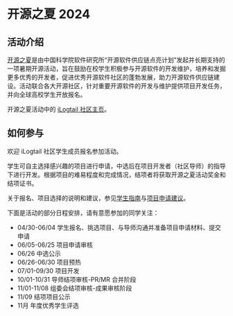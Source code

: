 # 开源之夏 2024

## 活动介绍

[开源之夏](https://summer-ospp.ac.cn/)是由中国科学院软件研究所“开源软件供应链点亮计划”发起并长期支持的一项暑期开源活动，旨在鼓励在校学生积极参与开源软件的开发维护，培养和发掘更多优秀的开发者，促进优秀开源软件社区的蓬勃发展，助力开源软件供应链建设。活动联合各大开源社区，针对重要开源软件的开发与维护提供项目开发任务，并向全球高校学生开放报名。

开源之夏活动中的 [iLogtail 社区主页](https://summer-ospp.ac.cn/org/orgdetail/6eba80a6-81a9-4999-8c3b-70796665f622?lang=zh)。

## 如何参与

欢迎 iLogtail 社区学生成员报名参加活动。

学生可自主选择感兴趣的项目进行申请，中选后在项目开发者（社区导师）的指导下进行开发。根据项目的难易程度和完成情况，结项者将获取开源之夏活动奖金和结项证书。

关于报名、项目选择的说明和建议，参见[学生指南](https://summer-ospp.ac.cn/help/student/)与[项目申请建议](https://summer-ospp.ac.cn/help/proj_apply/)。

下面是活动的部分日程安排，请有意愿参加的同学关注：

* 04/30-06/04 学生报名、挑选项目、与导师沟通并准备项目申请材料、提交申请
* 06/05-06/25 项目申请审核
* 06/26 中选公示
* 06/26-06/30 项目预热
* 07/01-09/30 项目开发
* 10/01-10/31 导师结项审核-PR/MR 合并阶段
* 11/01-11/08 组委会结项审核-成果审核阶段
* 11/09 结项项目公示
* 11月 年度优秀学生评选
